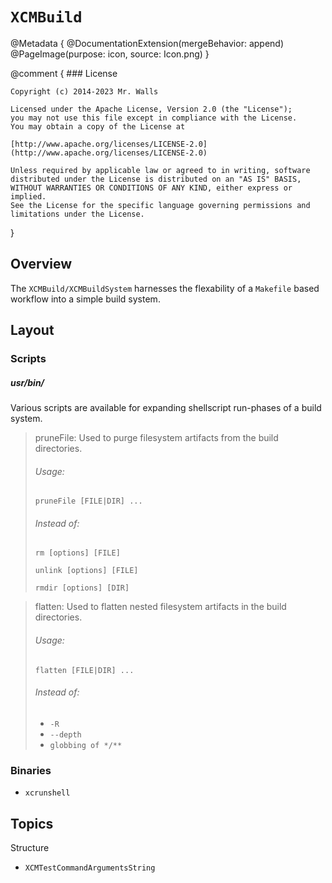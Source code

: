 # ``XCMBuild``

@Metadata {
	@DocumentationExtension(mergeBehavior: append)
	@PageImage(purpose: icon, source: Icon.png)
}

@comment {
	### License

	Copyright (c) 2014-2023 Mr. Walls

	Licensed under the Apache License, Version 2.0 (the "License");
	you may not use this file except in compliance with the License.
	You may obtain a copy of the License at

	[http://www.apache.org/licenses/LICENSE-2.0](http://www.apache.org/licenses/LICENSE-2.0)

	Unless required by applicable law or agreed to in writing, software
	distributed under the License is distributed on an "AS IS" BASIS,
	WITHOUT WARRANTIES OR CONDITIONS OF ANY KIND, either express or implied.
	See the License for the specific language governing permissions and
	limitations under the License.
}

## Overview

The ``XCMBuild/XCMBuildSystem`` harnesses the flexability of a `Makefile` based workflow into a simple build system.


## Layout

### Scripts

##### usr/bin/

Various scripts are available for expanding shellscript run-phases of a build system.

>pruneFile: Used to purge filesystem artifacts from the build directories.
>###### Usage:
>```console
>pruneFile [FILE|DIR] ...
>```
>###### Instead of:
>```console
>rm [options] [FILE]
>```
>```console
>unlink [options] [FILE]
>```
>```console
>rmdir [options] [DIR]
>```

>flatten: Used to flatten nested filesystem artifacts in the build directories.
>###### Usage:
>```console
>flatten [FILE|DIR] ...
>```
>###### Instead of:
>- `-R`
>- `--depth`
>- `globbing of */**`

### Binaries

- `xcrunshell`

## Topics

<!--@START_MENU_TOKEN@-->Structure<!--@END_MENU_TOKEN@-->

- ``XCMTestCommandArgumentsString``
